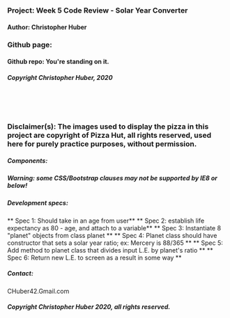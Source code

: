 ### Project: **Week 5 Code Review - Solar Year Converter**
#### Author: **Christopher Huber**

### Github page: 
#### Github repo: You're standing on it.
##### Copyright Christopher Huber, 2020

&nbsp;
     
&nbsp;
     
### Disclaimer(s): The images used to display the pizza in this project are copyright of Pizza Hut, all rights reserved, used here for purely practice purposes, without permission.
         
##### Components: 

##### **Warning: some CSS/Bootstrap clauses may not be supported by IE8 or below!**

##### Development specs:

** Spec 1: Should take in an age from user**
** Spec 2: establish life expectancy as 80 - age, and attach to a variable**
** Spec 3: Instantiate 8 "planet" objects from class planet **
** Spec 4: Planet class should have constructor that sets a solar year ratio; ex: Mercery is 88/365 **
** Spec 5: Add method to planet class that divides input L.E. by planet's ratio **
** Spec 6: Return new L.E. to screen as a result in some way **


##### _Contact_:

CHuber42.Gmail.com

##### _Copyright Christopher Huber 2020, all rights reserved._